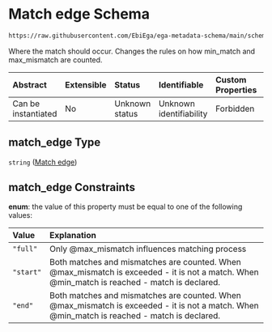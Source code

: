 # Match edge Schema

```txt
https://raw.githubusercontent.com/EbiEga/ega-metadata-schema/main/schemas/EGA.common-definitions.json#/definitions/spot_descriptor/items/properties/read_specs/items/properties/expected_basecall_table/properties/basecalls/items/properties/match_edge
```

Where the match should occur. Changes the rules on how min\_match and max\_mismatch are counted.

| Abstract            | Extensible | Status         | Identifiable            | Custom Properties | Additional Properties | Access Restrictions | Defined In                                                                                           |
| :------------------ | :--------- | :------------- | :---------------------- | :---------------- | :-------------------- | :------------------ | :--------------------------------------------------------------------------------------------------- |
| Can be instantiated | No         | Unknown status | Unknown identifiability | Forbidden         | Allowed               | none                | [EGA.common-definitions.json\*](../../../schemas/EGA.common-definitions.json "open original schema") |

## match\_edge Type

`string` ([Match edge](ega-12-definitions-spot-descriptor-spot-decode-spec-properties-read-specs-read-spec-properties-expected-basecall-table-properties-basecalls-array-basecall-properties-match-edge.md))

## match\_edge Constraints

**enum**: the value of this property must be equal to one of the following values:

| Value     | Explanation                                                                                                                                    |
| :-------- | :--------------------------------------------------------------------------------------------------------------------------------------------- |
| `"full"`  | Only @max\_mismatch influences matching process                                                                                                |
| `"start"` | Both matches and mismatches are counted. When @max\_mismatch is exceeded - it is not a match. When @min\_match is reached - match is declared. |
| `"end"`   | Both matches and mismatches are counted. When @max\_mismatch is exceeded - it is not a match. When @min\_match is reached - match is declared. |
